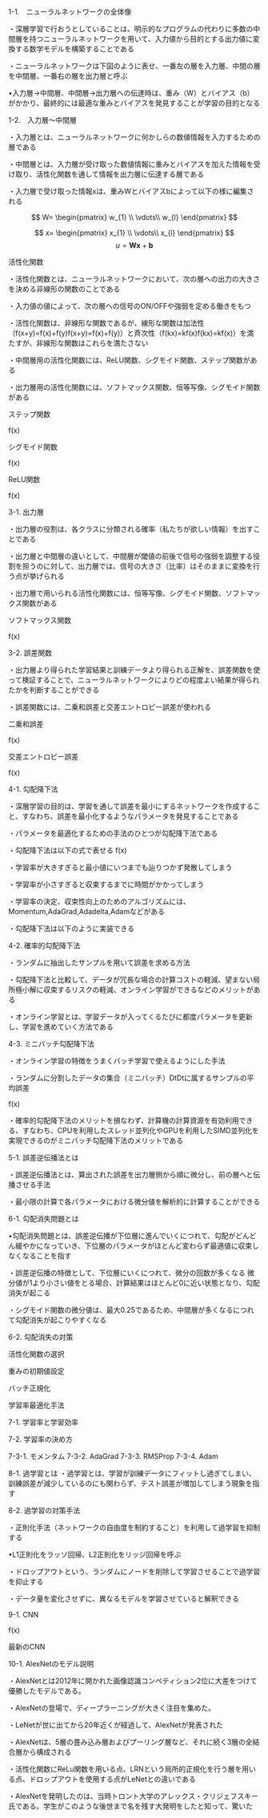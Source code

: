 1-1.　ニューラルネットワークの全体像

・深層学習で行おうとしていることは、明示的なプログラムの代わりに多数の中間層を持つニューラルネットワークを用いて、入力値から目的とする出力値に変換する数学モデルを構築することである

・ニューラルネットワークは下図のように表せ、一番左の層を入力層、中間の層を中間層、一番右の層を出力層と呼ぶ

•入力層→中間層、中間層→出力層への伝達時は、重み（W）とバイアス（b）がかかり、最終的には最適な重みとバイアスを発見することが学習の目的となる

1-2.　入力層〜中間層

・入力層とは、ニューラルネットワークに何かしらの数値情報を入力するための層である

・中間層とは、入力層が受け取った数値情報に重みとバイアスを加えた情報を受け取り、活性化関数を通して情報を出力層に伝達する層である

・入力層で受け取った情報xは、重みWとバイアスbによって以下の様に編集される

$$
W=
\begin{pmatrix}
   w_{1} \\
   \vdots\\
   w_{l} 
\end{pmatrix}
$$

$$
x=
\begin{pmatrix}
   x_{1} \\
   \vdots\\
   x_{l} 
\end{pmatrix}
$$
$$
u=\bm{Wx}+\bm{b}
$$

活性化関数

・活性化関数とは、ニューラルネットワークにおいて、次の層への出力の大きさを決める非線形の関数のことである


・入力値の値によって、次の層への信号のON/OFFや強弱を定める働きをもつ

・活性化関数は、非線形な関数であるが、線形な関数は加法性（f(x+y)=f(x)+f(y)f(x+y)=f(x)+f(y)）と斉次性（f(kx)=kf(x)f(kx)=kf(x)）を満たすが、非線形な関数はこれらを満たさない


・中間層用の活性化関数には、ReLU関数、シグモイド関数、ステップ関数がある


・出力層用の活性化関数には、ソフトマックス関数、恒等写像、シグモイド関数がある

ステップ関数



f(x)



シグモイド関数

f(x)



ReLU関数

f(x)



3-1. 出力層

・出力層の役割は、各クラスに分類される確率（私たちが欲しい情報）を出すことである

・出力層と中間層の違いとして、中間層が閾値の前後で信号の強弱を調整する役割を担うのに対して、出力層では、信号の大きさ（比率）はそのままに変換を行う点が挙げられる

・出力層で用いられる活性化関数には、恒等写像、シグモイド関数、ソフトマックス関数がある

ソフトマックス関数

f(x)

3-2. 誤差関数

・出力層より得られた学習結果と訓練データより得られる正解を、誤差関数を使って検証することで、ニューラルネットワークによりどの程度よい結果が得られたかを判断することができる

・誤差関数には、二乗和誤差と交差エントロピー誤差が使われる

二乗和誤差

f(x)

交差エントロピー誤差

f(x)

4-1. 勾配降下法

・深層学習の目的は、学習を通して誤差を最小にするネットワークを作成すること、すなわち、誤差を最小化するようなパラメータを発見することである

・パラメータを最適化するための手法のひとつが勾配降下法である

・勾配降下法は以下の式で表せる
f(x)

・学習率が大きすぎると最小値にいつまでも辿りつかず発散してしまう

・学習率が小さすぎると収束するまでに時間がかかってしまう


・学習率の決定、収束性向上のためのアルゴリズムには、Momentum,AdaGrad,Adadelta,Adamなどがある

・勾配降下法は以下のように実装できる

4-2. 確率的勾配降下法

・ランダムに抽出したサンプルを用いて誤差を求める方法

・勾配降下法と比較して、データが冗長な場合の計算コストの軽減、望まない局所極小解に収束するリスクの軽減、オンライン学習ができるなどのメリットがある

・オンライン学習とは、学習データが入ってくるたびに都度パラメータを更新し、学習を進めていく方法である

4-3. ミニバッチ勾配降下法

・オンライン学習の特徴をうまくバッチ学習で使えるようにした手法

・ランダムに分割したデータの集合（ミニバッチ）DtDtに属するサンプルの平均誤差

f(x)

・確率的勾配降下法のメリットを損なわず、計算機の計算資源を有効利用できる、すなわち、CPUを利用したスレッド並列化やGPUを利用したSIMD並列化を実現できるのがミニバッチ勾配降下法のメリットである

5-1. 誤差逆伝播法とは

・誤差逆伝播法とは、算出された誤差を出力層側から順に微分し、前の層へと伝播させる手法

・最小限の計算で各パラメータにおける微分値を解析的に計算することができる

6-1. 勾配消失問題とは

•勾配消失問題とは、誤差逆伝播が下位層に進んでいくにつれて、勾配がどんどん緩やかになっていき、下位層のパラメータがほとんど変わらず最適値に収束しなくなることを指す

・誤差逆伝播の特徴として、下位層にいくにつれて、微分の回数が多くなる
微分値が1より小さい値をとる場合、計算結果はほとんど0に近い状態となり、勾配消失が起こる

・シグモイド関数の微分値は、最大0.25であるため、中間層が多くなるにつれて勾配消失が起こりやすくなる

6-2. 勾配消失の対策

活性化関数の選択

重みの初期値設定

バッチ正規化

学習率最適化手法

7-1. 学習率と学習効率

7-2. 学習率の決め方

7-3-1. モメンタム
7-3-2. AdaGrad
7-3-3. RMSProp
7-3-4. Adam

8-1. 過学習とは
・過学習とは、学習が訓練データにフィットし過ぎてしまい、訓練誤差が減少しているのにも関わらず、テスト誤差が増加してしまう現象を指す

8-2. 過学習の対策手法

・正則化手法（ネットワークの自由度を制約すること）を利用して過学習を抑制する

•L1正則化をラッソ回帰、L2正則化をリッジ回帰を呼ぶ

・ドロップアウトという、ランダムにノードを削除して学習させることで過学習を抑止する

・データ量を変化させずに、異なるモデルを学習させていると解釈できる

9-1. CNN

f(x)

最新のCNN

10-1. AlexNetのモデル説明

・AlexNetとは2012年に開かれた画像認識コンペティション2位に大差をつけて優勝したモデルである。

・AlexNetの登場で、ディープラーニングが大きく注目を集めた。

・LeNetが世に出てから20年近くが経過して、AlexNetが発表された

・AlexNetは、5層の畳み込み層およびプーリング層など、それに続く3層の全結合層から構成される

・活性化関数にReLu関数を用いる点、LRNという局所的正規化を行う層を用いる点、ドロップアウトを使用する点がLeNetとの違いである

・AlexNetを発明したのは、当時トロント大学のアレックス・クリジェフスキー氏である。学生がこのような後世まで名を残す大発明をしたと知って、驚いた

